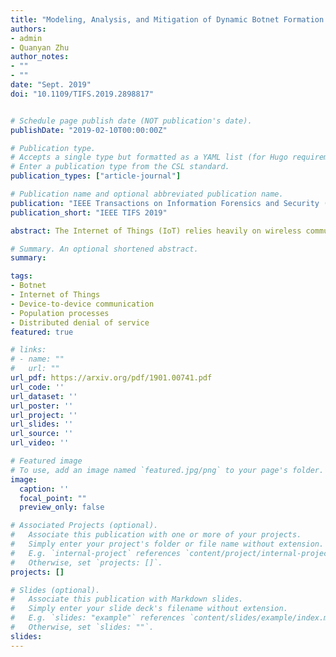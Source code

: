 ```yaml
---
title: "Modeling, Analysis, and Mitigation of Dynamic Botnet Formation in Wireless IoT Networks"
authors:
- admin
- Quanyan Zhu
author_notes:
- ""
- ""
date: "Sept. 2019"
doi: "10.1109/TIFS.2019.2898817"


# Schedule page publish date (NOT publication's date).
publishDate: "2019-02-10T00:00:00Z"

# Publication type.
# Accepts a single type but formatted as a YAML list (for Hugo requirements).
# Enter a publication type from the CSL standard.
publication_types: ["article-journal"]

# Publication name and optional abbreviated publication name.
publication: "IEEE Transactions on Information Forensics and Security ( Volume: 14, Issue: 9, September 2019)"
publication_short: "IEEE TIFS 2019"

abstract: The Internet of Things (IoT) relies heavily on wireless communication devices that are able to discover and interact with other wireless devices in their vicinity. The communication flexibility coupled with software vulnerabilities in devices, due to low cost and short time-to-market, exposes them to a high risk of malware infiltration. Malware may infect a large number of network devices using device-to-device (D2D) communication resulting in the formation of a botnet, i.e., a network of infected devices controlled by a common malware. A botmaster may exploit it to launch a network-wide attack sabotaging infrastructure and facilities, or for malicious purposes such as collecting ransom. In this paper, we propose an analytical model to study the D2D propagation of malware in wireless IoT networks. Leveraging tools from dynamic population processes and point process theory, we capture malware infiltration and coordination process over a network topology. The analysis of mean-field equilibrium in the population is used to construct and solve an optimization problem for the network defender to prevent botnet formation by patching devices while causing minimum overhead to network operation. The developed analytical model serves as a basis for assisting the planning, design, and defense of such networks from a defender’s standpoint.

# Summary. An optional shortened abstract.
summary:

tags:
- Botnet
- Internet of Things
- Device-to-device communication
- Population processes
- Distributed denial of service
featured: true

# links:
# - name: ""
#   url: ""
url_pdf: https://arxiv.org/pdf/1901.00741.pdf
url_code: ''
url_dataset: ''
url_poster: ''
url_project: ''
url_slides: ''
url_source: ''
url_video: ''

# Featured image
# To use, add an image named `featured.jpg/png` to your page's folder.
image:
  caption: ''
  focal_point: ""
  preview_only: false

# Associated Projects (optional).
#   Associate this publication with one or more of your projects.
#   Simply enter your project's folder or file name without extension.
#   E.g. `internal-project` references `content/project/internal-project/index.md`.
#   Otherwise, set `projects: []`.
projects: []

# Slides (optional).
#   Associate this publication with Markdown slides.
#   Simply enter your slide deck's filename without extension.
#   E.g. `slides: "example"` references `content/slides/example/index.md`.
#   Otherwise, set `slides: ""`.
slides:
---
```

